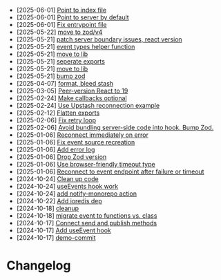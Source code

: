 
- [2025-06-01] [Point to index file](https://github.com/RubricLab/events/commit/7824a9828cd6924ba46bb29bb160e9a05a4bafc2)
- [2025-06-01] [Point to server by default](https://github.com/RubricLab/events/commit/746b18db83c2f25207ebb71014bf85041439e601)
- [2025-06-01] [Fix entrypoint file](https://github.com/RubricLab/events/commit/ce504b40899971e76e93aaf888317cd153cbae71)
- [2025-05-22] [move to zod/v4](https://github.com/RubricLab/events/commit/b401a1445fa89a2712930ab07f3fa1992098a746)
- [2025-05-21] [patch server boundary issues, react version](https://github.com/RubricLab/events/commit/c628959e5c7c928a8ba0091cb3c9f604f49a7c79)
- [2025-05-21] [event types helper function](https://github.com/RubricLab/events/commit/f64f8ff4868b748f7119694caa0002e0f82b5f15)
- [2025-05-21] [move to lib](https://github.com/RubricLab/events/commit/89a6317f1e9a63e6ec8b2a33e8e99db05a42201d)
- [2025-05-21] [seperate exports](https://github.com/RubricLab/events/commit/2efc31f4715d6e29721ef2c47842774095cac8d1)
- [2025-05-21] [move to lib](https://github.com/RubricLab/events/commit/cdecc9977dbef7a36a6d7e491cd7dc831b4328d4)
- [2025-05-21] [bump zod](https://github.com/RubricLab/events/commit/23c8768b682edfae2e7bd9fb228f85d98ccf07bc)
- [2025-04-07] [format, bleed stash](https://github.com/RubricLab/events/commit/671ff00a2cc819059a02437c3d38d4e879206946)
- [2025-03-05] [Peer-version React to 19](https://github.com/RubricLab/events/commit/c63acd11e8d49c4eca24145d519eeb8048ba9553)
- [2025-02-24] [Make callbacks optional](https://github.com/RubricLab/events/commit/f5d83a9e54c2b1a2dc251ec278b5b1c3952a2bfd)
- [2025-02-24] [Use Upstash reconnection example](https://github.com/RubricLab/events/commit/67b03b6b9a4b4147ff4fbed16e31fe6076747ef3)
- [2025-02-12] [Flatten exports](https://github.com/RubricLab/events/commit/2dc974ac8fb40398f4759016f72f327ef5b1d532)
- [2025-02-06] [Fix retry loop](https://github.com/RubricLab/events/commit/9237d47d5c2d39cf5231ea520291e0bb871c71d8)
- [2025-02-06] [Avoid bundling server-side code into hook. Bump Zod.](https://github.com/RubricLab/events/commit/d81503d74154983bfa2f9d6b2a04cddaf569d36b)
- [2025-01-06] [Reconnect immediately on error](https://github.com/RubricLab/events/commit/92bdcca1192966681afa0411f89c001bc9d6684a)
- [2025-01-06] [Fix event source recreation](https://github.com/RubricLab/events/commit/fe2eecd1044bd62c6b585ec0da170c2b2f076194)
- [2025-01-06] [Add error log](https://github.com/RubricLab/events/commit/ddc3710d64c57c8396b262c479a11e06ac7a2c75)
- [2025-01-06] [Drop Zod version](https://github.com/RubricLab/events/commit/9a7941f9b63ef530410fbc49d60fe6b4e7faa6d8)
- [2025-01-06] [Use browser-friendly timeout type](https://github.com/RubricLab/events/commit/12542ba319de946b825e703a5c1f6a3903a2402c)
- [2025-01-06] [Reconnect to event endpoint after failure or timeout](https://github.com/RubricLab/events/commit/04b943be5d413d3e3d7c8316a794c1a69e0f6627)
- [2024-10-24] [Clean up code](https://github.com/RubricLab/events/commit/1779a672ef8a5771e4b77e62e7c3ba49b985c375)
- [2024-10-24] [useEvents hook work](https://github.com/RubricLab/events/commit/13bc06d3e26fd6d374b66bf95c43253471f3c925)
- [2024-10-24] [add notify-monorepo action](https://github.com/RubricLab/events/commit/58b8bb61af0a633d7f36d5aa78f9f26bec076bc2)
- [2024-10-22] [Add ioredis dep](https://github.com/RubricLab/events/commit/37850e8e16a8127c92d7340ff3a3ca7ae6b8c1fe)
- [2024-10-18] [cleanup](https://github.com/RubricLab/events/commit/2bda73ee524180ead7b55f3c7ee367da9f095c65)
- [2024-10-18] [migrate event to functions vs. class](https://github.com/RubricLab/events/commit/5be674bb0013563b2c897742e676d6a059318dec)
- [2024-10-17] [Connect send and publish methods](https://github.com/RubricLab/events/commit/417145ada1f17d31be2a5f4f962badb662be601f)
- [2024-10-17] [Add useEvent hook](https://github.com/RubricLab/events/commit/d73ace219e6efd841ae811c91fc1543e32c5e2f9)
- [2024-10-17] [demo-commit](https://github.com/RubricLab/events/commit/816cea8d14674a7120242d9ea29b5611dad28be9)
# Changelog

